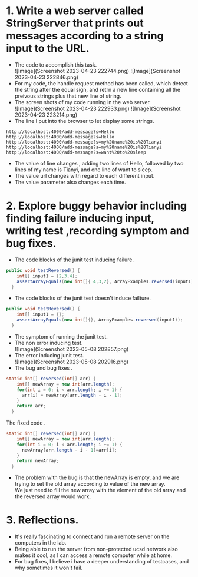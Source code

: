 # 1. Write a web server called StringServer that prints out messages according to a string input to the URL. <br />
 - The code to accomplish this task. <br /> 
![Image](Screenshot 2023-04-23 222744.png)
![Image](Screenshot 2023-04-23 222846.png)
 - For my code, the handle request method has been called, which detect the string after the equal sign, and retrn a new line containing all the preivous strings plus that new line of string.<br />
 - The screen shots of my code running in the web server. <br />
 ![Image](Screenshot 2023-04-23 222933.png)
 ![Image](Screenshot 2023-04-23 223214.png)
 - The line I put into the browser to let display some strings.
 ```
 http://localhost:4000/add-message?s=Hello
 http://localhost:4000/add-message?s=Hello
 http://localhost:4000/add-message?s=my%20name%20is%20Tianyi
 http://localhost:4000/add-message?s=my%20name%20is%20Tianyi
 http://localhost:4000/add-message?s=want%20to%20sleep
 ```
 - The value of  line changes , adding two lines of Hello, followed by two lines of my name is Tianyi, and one line of want to sleep. <br />
 - The value url changes with regard to each different input.<br />
 - The value parameter also changes each time.<br />
# 2. Explore buggy behavior including finding failure inducing input, writing test ,recording symptom and bug fixes. <br />
 - The code blocks of the junit test inducing failure. <br /> 
``` java
public void testReversed() {
    int[] input1 = {2,3,4};
    assertArrayEquals(new int[]{ 4,3,2}, ArrayExamples.reversed(input1));
  }
```
 - The code blocks of the junit test doesn't induce  failture. <br />
``` java
public void testReversed() {
    int[] input1 = {};
    assertArrayEquals(new int[]{}, ArrayExamples.reversed(input1));
  }
```
- The symptom of running the  junit test. <br /> 
- The non error inducing test.  <br /> 
![Image](Screenshot 2023-05-08 202857.png)
- The error inducing junit test.  <br /> 
![Image](Screenshot 2023-05-08 202916.png)
- The bug and bug fixes . <br />
``` java
static int[] reversed(int[] arr) {
    int[] newArray = new int[arr.length];
    for(int i = 0; i < arr.length; i += 1) {
      arr[i] = newArray[arr.length - i - 1];
    }
    return arr;
  }
```
The fixed code . <br />
``` java
static int[] reversed(int[] arr) {
    int[] newArray = new int[arr.length];
    for(int i = 0; i < arr.length; i += 1) {
      newArray[arr.length - i - 1]=arr[i];
    }
    return newArray;
  }
```
- The problem with the bug is that the newArray is empty, and we are trying to set the old array according to value of the new array.<br />
We just need to fill the new array with the element of the old array and the reversed array would work.<br />
# 3. Reflections. <br />
- It's really fascinating to connect and run a remote server on the computers in the lab. <br /> 
- Being able to run the server from non-protected ucsd network also makes it cool, as I can access a remote computer while at home.<br /> 
- For bug fixes, I believe i have a deeper understanding of testcases, and why sometimes it won't fail.<br /> 


 

